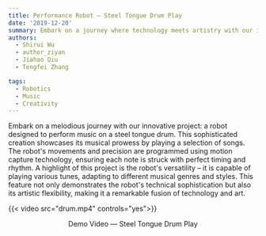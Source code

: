```yaml
---
title: Performance Robot — Steel Tongue Drum Play
date: '2019-12-20'
summary: Embark on a journey where technology meets artistry with our innovative project — the Robotic Musician.
authors:
  - Shirui Wu
  - author_ziyan
  - Jiahao Qiu
  - Tengfei Zhang

tags:
  - Robotics
  - Music
  - Creativity
---
```


Embark on a melodious journey with our innovative project: a robot designed to perform music on a steel tongue drum. This sophisticated creation showcases its musical prowess by playing a selection of songs. The robot's movements and precision are programmed using motion capture technology, ensuring each note is struck with perfect timing and rhythm. A highlight of this project is the robot's versatility – it is capable of playing various tunes, adapting to different musical genres and styles. This feature not only demonstrates the robot's technical sophistication but also its artistic flexibility, making it a remarkable fusion of technology and art.

{{< video src="drum.mp4" controls="yes">}}
<center>Demo Video — Steel Tongue Drum Play</center>
